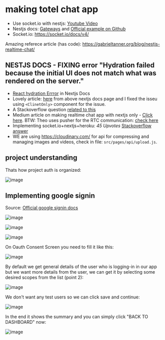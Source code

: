 # making totel chat app

- Use socket.io with nestjs: [Youtube Video](https://www.youtube.com/watch?v=7xpLYk4q0Sg)
- Nestjs docs: [Gateways](https://docs.nestjs.com/websockets/gateways) and [Official example on Github](https://github.com/nestjs/nest/tree/master/sample/02-gateways)
- Socket.io: https://socket.io/docs/v4/

Amazing referece article (has code): https://gabrieltanner.org/blog/nestjs-realtime-chat/

## NESTJS DOCS - FIXING error "Hydration failed because the initial UI does not match what was rendered on the server."

- [React hydration Errror](https://nextjs.org/docs/messages/react-hydration-error) in Nextjs Docs 
- Lovely article: [here](https://www.joshwcomeau.com/react/the-perils-of-rehydration/) from above nextjs docs page and I fixed the isseu using `<ClinetOnly>` component for the issue.
- A Stackoverflow question [related to this](https://stackoverflow.com/questions/71706064/react-18-hydration-failed-because-the-initial-ui-does-not-match-what-was-render)
- Medium article on making realtime chat app with nextjs only - [Click here](https://betterprogramming.pub/socket-io-and-nextjs-build-real-time-chat-application-part-1-976555ecba). BTW: Theo uses pusher for the RTC communication: [check here](https://github.com/sahilrajput03/nextjs-examples-testing/blob/master/Readme.md#next-auth)
- Implementing socket.io+nextjs+heroku: *45 Upvotes* [Stackoverflow answer](https://stackoverflow.com/questions/57512366/how-to-use-socket-io-with-next-js-api-routes?answertab=scoredesc#tab-top)
- WE are using https://cloudinary.com/ for api for compressing and managing images and videos, check in file: `src/pages/api/upload.js`.

## project understanding

Thats how project auth is organized:

![image](https://user-images.githubusercontent.com/31458531/186140831-3386bc01-0f53-49a5-9f2f-1c758a82f92f.png)

## Implementing google signin

Source: [Official google signin docs](https://developers.google.com/identity/gsi/web/guides/get-google-api-clientid)

![image](https://user-images.githubusercontent.com/31458531/186201499-bef2e6a9-ceae-41f3-961c-01a0efb8b953.png)

![image](https://user-images.githubusercontent.com/31458531/186201852-f076c164-71b5-4fe8-ad4f-a5dcf7e77e65.png)

![image](https://user-images.githubusercontent.com/31458531/186202731-2f8eb951-3636-4352-a944-d4a38080616e.png)

On Oauth Consent Screen you need to fill it like this:

![image](https://user-images.githubusercontent.com/31458531/186205305-553349f3-f2ad-4bc9-8121-2b8a080260c1.png)

By default we get general details of the user who is logging-in in our app but we want more details from the user, we can get it by selecting some desired scopes from the list (point 2):

![image](https://user-images.githubusercontent.com/31458531/186206119-43b589ed-a651-4aba-a219-3922d7331f50.png)

We don't want any test users so we can click save and continue:

![image](https://user-images.githubusercontent.com/31458531/186206697-bbfbbaee-63a5-4146-ad14-e17e99886180.png)

In the end it shows the summary and you can simply click "BACK TO DASHBOARD" now:

![image](https://user-images.githubusercontent.com/31458531/186206901-06f6d58e-7b0a-472f-9a77-95f97d88bcbe.png)
